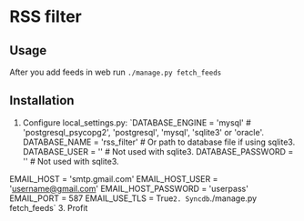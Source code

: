 RSS filter
====================

Usage
-----

After you add feeds in web run `./manage.py fetch_feeds`

Installation
------------

1. Configure local\_settings.py:
`DATABASE_ENGINE = 'mysql'      # 'postgresql_psycopg2', 'postgresql', 'mysql', 'sqlite3' or 'oracle'.
DATABASE_NAME = 'rss_filter'   # Or path to database file if using sqlite3.
DATABASE_USER = ''             # Not used with sqlite3.
DATABASE_PASSWORD = ''         # Not used with sqlite3.

EMAIL_HOST = 'smtp.gmail.com'
EMAIL_HOST_USER = 'username@gmail.com'
EMAIL_HOST_PASSWORD = 'userpass'
EMAIL_PORT = 587
EMAIL_USE_TLS = True`
2. Syncdb `./manage.py fetch_feeds`
3. Profit
